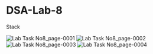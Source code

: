 # DSA-Lab-8
Stack

![Lab Task No8_page-0001](https://user-images.githubusercontent.com/73307548/183745482-c7950677-2ba1-4c3e-838f-3ce3f7dec570.jpg)
![Lab Task No8_page-0002](https://user-images.githubusercontent.com/73307548/183745491-89d20f23-b50f-4800-85fb-fb0776b5c8b7.jpg)
![Lab Task No8_page-0003](https://user-images.githubusercontent.com/73307548/183745495-8bf6e080-b224-44c0-9bec-53dc68f0c664.jpg)
![Lab Task No8_page-0004](https://user-images.githubusercontent.com/73307548/183745500-b9ee0d43-72e7-4b02-bc4c-fe65ab3f3f2b.jpg)
